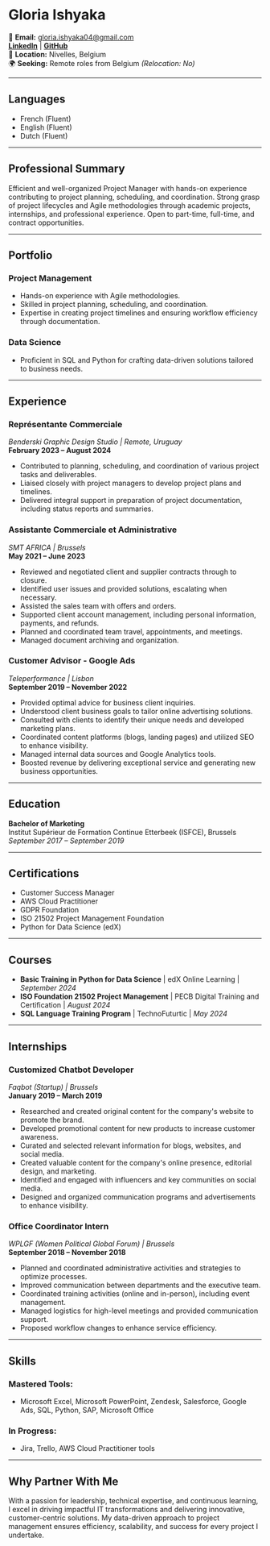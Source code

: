 # Gloria Ishyaka

📧 **Email:** gloria.ishyaka04@gmail.com  
**[LinkedIn](https://www.linkedin.com/in/gloria-ishyaka-1621b9162/)** | **[GitHub](https://github.com/Gloria36)**  
📍 **Location:** Nivelles, Belgium  
🌍 **Seeking:** Remote roles from Belgium *(Relocation: No)*  

---

## **Languages**
- French (Fluent)  
- English (Fluent)  
- Dutch (Fluent)  

---

## **Professional Summary**
Efficient and well-organized Project Manager with hands-on experience contributing to project planning, scheduling, and coordination. Strong grasp of project lifecycles and Agile methodologies through academic projects, internships, and professional experience. Open to part-time, full-time, and contract opportunities.

---

## **Portfolio**

### **Project Management**
- Hands-on experience with Agile methodologies.  
- Skilled in project planning, scheduling, and coordination.  
- Expertise in creating project timelines and ensuring workflow efficiency through documentation.  

### **Data Science**
- Proficient in SQL and Python for crafting data-driven solutions tailored to business needs.  

---

## **Experience**

### **Représentante Commerciale**  
*Benderski Graphic Design Studio | Remote, Uruguay*  
**February 2023 – August 2024**  
- Contributed to planning, scheduling, and coordination of various project tasks and deliverables.  
- Liaised closely with project managers to develop project plans and timelines.  
- Delivered integral support in preparation of project documentation, including status reports and summaries.  

### **Assistante Commerciale et Administrative**  
*SMT AFRICA | Brussels*  
**May 2021 – June 2023**  
- Reviewed and negotiated client and supplier contracts through to closure.  
- Identified user issues and provided solutions, escalating when necessary.  
- Assisted the sales team with offers and orders.  
- Supported client account management, including personal information, payments, and refunds.  
- Planned and coordinated team travel, appointments, and meetings.  
- Managed document archiving and organization.  

### **Customer Advisor - Google Ads**  
*Teleperformance | Lisbon*  
**September 2019 – November 2022**  
- Provided optimal advice for business client inquiries.  
- Understood client business goals to tailor online advertising solutions.  
- Consulted with clients to identify their unique needs and developed marketing plans.  
- Coordinated content platforms (blogs, landing pages) and utilized SEO to enhance visibility.  
- Managed internal data sources and Google Analytics tools.  
- Boosted revenue by delivering exceptional service and generating new business opportunities.  

---

## **Education**
**Bachelor of Marketing**  
Institut Supérieur de Formation Continue Etterbeek (ISFCE), Brussels  
*September 2017 – September 2019*  

---

## **Certifications**
- Customer Success Manager  
- AWS Cloud Practitioner  
- GDPR Foundation  
- ISO 21502 Project Management Foundation  
- Python for Data Science (edX)  

---

## **Courses**
- **Basic Training in Python for Data Science** | edX Online Learning | *September 2024*  
- **ISO Foundation 21502 Project Management** | PECB Digital Training and Certification | *August 2024*  
- **SQL Language Training Program** | TechnoFuturtic | *May 2024*  

---

## **Internships**

### **Customized Chatbot Developer**  
*Faqbot (Startup) | Brussels*  
**January 2019 – March 2019**  
- Researched and created original content for the company's website to promote the brand.  
- Developed promotional content for new products to increase customer awareness.  
- Curated and selected relevant information for blogs, websites, and social media.  
- Created valuable content for the company's online presence, editorial design, and marketing.  
- Identified and engaged with influencers and key communities on social media.  
- Designed and organized communication programs and advertisements to enhance visibility.  

### **Office Coordinator Intern**  
*WPLGF (Women Political Global Forum) | Brussels*  
**September 2018 – November 2018**  
- Planned and coordinated administrative activities and strategies to optimize processes.  
- Improved communication between departments and the executive team.  
- Coordinated training activities (online and in-person), including event management.  
- Managed logistics for high-level meetings and provided communication support.  
- Proposed workflow changes to enhance service efficiency.  

---

## **Skills**

### **Mastered Tools:**
- Microsoft Excel, Microsoft PowerPoint, Zendesk, Salesforce, Google Ads, SQL, Python, SAP, Microsoft Office  

### **In Progress:**
- Jira, Trello, AWS Cloud Practitioner tools  

---

## **Why Partner With Me**
With a passion for leadership, technical expertise, and continuous learning, I excel in driving impactful IT transformations and delivering innovative, customer-centric solutions. My data-driven approach to project management ensures efficiency, scalability, and success for every project I undertake.
